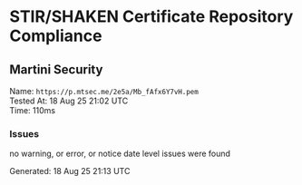 # STIR/SHAKEN Certificate Repository Compliance

## Martini Security

Name: `https://p.mtsec.me/2e5a/Mb_fAfx6Y7vH.pem`\
Tested At: 18 Aug 25 21:02 UTC\
Time: 110ms

### Issues

no warning, or error, or notice date level issues were found

Generated: 18 Aug 25 21:13 UTC